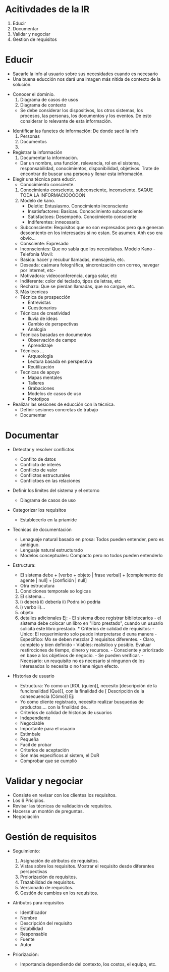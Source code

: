 # Acitivdades de la IR

1. Educir
2. Documentar
3. Validar y negociar
4. Gestion de requisitos


# Educir

- Sacarle la info al usuario sobre sus necesidades cuando es necesario
- Una buena educción nos dará una imagen más nitida de contexto de la solución.
*  Conocer el dominio.
    1. Diagrama de casos de usos
    2. Diagrama de contexto
    - Se debe considerar los dispositivos, los otros sistemas, los procesos, las personas, los documentos y los eventos. De esto considerar lo relevante de esta información.
- Identificar las funetes de información: De donde sacó la info
    1. Personas
    2. Documentos
    3. 
- Registrar la información
    1. Documentar la información.
    - Dar un nombre, una función, relevancia, rol en el sistema, responsabilidad, conocimientos, disponibilidad, objetivos. Trate de encontrar de buscar una persona y llenar esta infromación.
- Elegir una técnica para educir.
    * Conocimiento consciente.
    1. Conocimiento consciente, subconsciente, inconsciente. SAQUE TODA LA INFORMACIOOOOON
    2. Modelo de kano.
        - Deletie: Entusiasmo. Conocimiento inconsciente
        - Insatisfactores: Basicas. Concocimiento subconsciente
        - Satisfactoes: Desempeño. Conocimiento consciente
        - Indiferentes: innecesario.
    * Subconsciente: Requisitos que no son expresados pero que generan descontento en los interesados si no estan. Se asumen. Ahh eso era obvio...
    * Consciente: Expresado
    * Inconscientes: Que no sabía que los necesitabas. 
    Modelo Kano - Telefonia Movil:
    - Basica: hacer y recubur llamadas, mensajeria, etc.
    - Deseada: caámara fotográfica, sincronización con correo, navegar por internet, etc-
    - Motivadora: videoconferencia, carga solar, etc
    - Indiferente: color del teclado, tipos de letras, etc
    - Rechazo: Que se pierdan llamadas, que no cargue, etc.
    3. Más tecnicas
    * Técnica de prospección
        - Entrevistas
        - Cuestionarios
    * Técnicas de creatividad
        - lluvia de ideas
        - Cambio de perspectivas
        - Analogia
    * Tecnicas basadas en documentos
        - Observación de campo
        - Aprendizaje
    * Técnicas ...
        - Arqueologia
        - Lectura basada en perspectiva
        - Reutilización
    * Tecnicas de apoyo
        - Mapas mentales
        - Talleres
        - Grabaciones
        - Modelos de casos de uso
        - Prototipos
- Realizar las sesiones de educción con la técnica.
    - Definir sesiones concretas de trabajo
    - Documentar

# Documentar

   * Detectar y resolver conflictos
       - Conflito de datos
       - Conflicto de interés
       - Conflicto de valor
       - Conflictos estructurales
       - Conflictoes en las relaciones
   * Definir los limites del sistema y el entorno
       - Diagrama de casos de uso
   * Categorizar los requisitos
       - Establecerlo en la priamide 
   
   * Tecnicas de documentación
       - Lenaguaje natural basado en prosa: Todos pueden entender, pero es ambiguo.
       - Lenguaje natural estructurado
       - Modelos conceptuales: Compacto pero no todos pueden entenderlo
   * Estructura:
        - El sistema debe + [verbo + objeto | frase verbal] + [complemento de agente | null] + [confición | null]
        * Otra estrucutura
        1. Condiciones temporale so logicas
        2. El sistema...
        3. i) deberá ii) debería ii) Podra iv) podria
        4. i) verbo ii)...
        4. objeto
        5. detalles adicionales
   Ej:
    - El sistema dbee registrar bibliotecarios
    - el sistema debe colocar un libro en "libro prestado", cuando un usuario solicita este libro prestado.
    * Criterios de calidad de requisitos:
    - Unico: El requerimiento solo puede interpretarse d euna manera
    - Especifico: Mo se deben mezclar 2 requisitos diferentes.
    - Claro, completo y bien definido
    - Viables: realistico y posible. Evaluar restircciones de tiempo, dinero y recursos.
    - Consciente y priorizado en base a los objetivos de negocio.
    - Se pueden verificar.
    - Necesario: un reuquisito no es necesario si ningunon de los interesados lo necesita o no tiene nigun efecto.

* Historias de usuario
    * Estructura:
    Yo como un [ROL (quien)], necesito [descripción de la funcionalidad (Qué)], con la finalidad de [ Descripción de la consecuencia (Cómo)]
    Ej:
    - Yo como cliente registrado,
    necesito realizar busquedas de productos....
    con la finalidad de...

    * Criterios de calidad de historias de usuarios
    - Independiente
    - Negociable
    - Importante para el usuario
    - Estimbale
    - Pequeña
    - Facil de probar

    * Criterios de aceptación
    - Son más especificos al sistem, el DoR
    - Comprobar que se cumplió

# Validar y negociar

* Consiste en revisar con los clientes los requisitos.
* Los 6 Pricipios.
* Revisar las técnicas de validación de requisitos.
* Hacerse un montón de preguntas.
* Negociación

# Gestión de requisitos

* Seguimiento:
    1. Asignación de atributos de requisitos.
    2. Vistas sobre los requisitos. Mostrar el requisito desde diferentes perspectivas
    3. Proiorización de requisitos.
    4. Trazabilidad de requisitos.
    5. Versionado de requisitos.
    6. Gestión de cambios en los requisitos.

* Atributos para requisitos
    - Identificador
    - Nombre
    - Descripción del requisito
    - Estabilidad
    - Responsable
    - Fuente
    - Autor

* Priorización:
    - Importancia dependiendo del contexto, los costos, el equipo, etc.